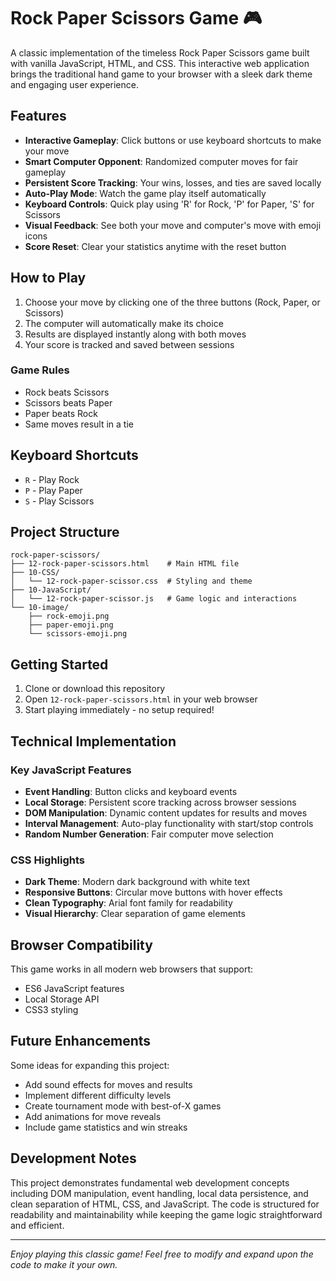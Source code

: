 # Rock Paper Scissors Game 🎮

A classic implementation of the timeless Rock Paper Scissors game built with vanilla JavaScript, HTML, and CSS. This interactive web application brings the traditional hand game to your browser with a sleek dark theme and engaging user experience.

## Features

- **Interactive Gameplay**: Click buttons or use keyboard shortcuts to make your move
- **Smart Computer Opponent**: Randomized computer moves for fair gameplay
- **Persistent Score Tracking**: Your wins, losses, and ties are saved locally
- **Auto-Play Mode**: Watch the game play itself automatically
- **Keyboard Controls**: Quick play using 'R' for Rock, 'P' for Paper, 'S' for Scissors
- **Visual Feedback**: See both your move and computer's move with emoji icons
- **Score Reset**: Clear your statistics anytime with the reset button

## How to Play

1. Choose your move by clicking one of the three buttons (Rock, Paper, or Scissors)
2. The computer will automatically make its choice
3. Results are displayed instantly along with both moves
4. Your score is tracked and saved between sessions

### Game Rules
- Rock beats Scissors
- Scissors beats Paper  
- Paper beats Rock
- Same moves result in a tie

## Keyboard Shortcuts

- `R` - Play Rock
- `P` - Play Paper
- `S` - Play Scissors

## Project Structure

```
rock-paper-scissors/
├── 12-rock-paper-scissors.html    # Main HTML file
├── 10-CSS/
│   └── 12-rock-paper-scissor.css  # Styling and theme
├── 10-JavaScript/
│   └── 12-rock-paper-scissor.js   # Game logic and interactions
└── 10-image/
    ├── rock-emoji.png
    ├── paper-emoji.png
    └── scissors-emoji.png
```

## Getting Started

1. Clone or download this repository
2. Open `12-rock-paper-scissors.html` in your web browser
3. Start playing immediately - no setup required!

## Technical Implementation

### Key JavaScript Features
- **Event Handling**: Button clicks and keyboard events
- **Local Storage**: Persistent score tracking across browser sessions
- **DOM Manipulation**: Dynamic content updates for results and moves
- **Interval Management**: Auto-play functionality with start/stop controls
- **Random Number Generation**: Fair computer move selection

### CSS Highlights
- **Dark Theme**: Modern dark background with white text
- **Responsive Buttons**: Circular move buttons with hover effects
- **Clean Typography**: Arial font family for readability
- **Visual Hierarchy**: Clear separation of game elements

## Browser Compatibility

This game works in all modern web browsers that support:
- ES6 JavaScript features
- Local Storage API
- CSS3 styling

## Future Enhancements

Some ideas for expanding this project:
- Add sound effects for moves and results
- Implement different difficulty levels
- Create tournament mode with best-of-X games
- Add animations for move reveals
- Include game statistics and win streaks

## Development Notes

This project demonstrates fundamental web development concepts including DOM manipulation, event handling, local data persistence, and clean separation of HTML, CSS, and JavaScript. The code is structured for readability and maintainability while keeping the game logic straightforward and efficient.

---

*Enjoy playing this classic game! Feel free to modify and expand upon the code to make it your own.*

